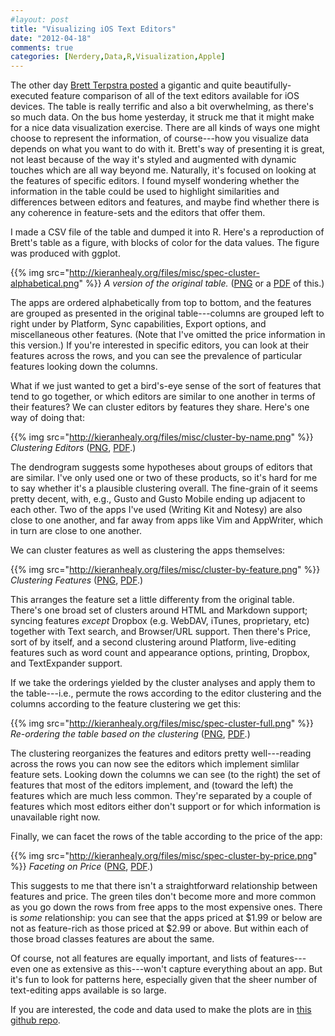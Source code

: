 ```yaml
---
#layout: post
title: "Visualizing iOS Text Editors"
date: "2012-04-18"
comments: true
categories: [Nerdery,Data,R,Visualization,Apple]
---
```


The other day [Brett Terpstra posted](http://brettterpstra.com/ios-text-editors/) a gigantic and quite beautifully-executed feature comparison of all of the text editors available for iOS devices. The table is really terrific and also a bit overwhelming, as there's so much data. On the bus home yesterday, it struck me that it might make for a nice data  visualization exercise. There are all kinds of ways one might choose to represent the information, of course---how you visualize data depends on what you want to do with it.  Brett's way of presenting it is great, not least because of the way it's styled and augmented with dynamic touches which are all way beyond me. Naturally, it's focused on looking at the features of specific editors. I found myself wondering whether the information in the table could be used to highlight similarities and differences between editors and features, and maybe find whether there is any coherence in feature-sets and the editors that offer them.  

I made a CSV file of the table and dumped it into R. Here's a reproduction of Brett's table as a figure, with blocks of color for the data values. The figure was produced with ggplot. 

{{% img src="http://kieranhealy.org/files/misc/spec-cluster-alphabetical.png" %}}
_A version of the original table._ ([PNG](http://kieranhealy.org/files/misc/spec-cluster-alphabetical.png) or a [PDF](http://kieranhealy.org/files/misc/spec-cluster-alphabetical.pdf) of this.)

The apps are ordered alphabetically from top to bottom, and the features are grouped as presented in the original table---columns are grouped left to right under by Platform, Sync capabilities, Export options, and miscellaneous other features. (Note that I've omitted the price information in this version.) If you're interested in specific editors, you can look at their features across the rows, and you can see the prevalence of particular features looking down the columns. 

What if we just wanted to get a bird's-eye sense of the sort of features that tend to go together, or which editors are similar to one another in terms of their features? We can  cluster editors by features they share. Here's one way of doing that: 

{{% img src="http://kieranhealy.org/files/misc/cluster-by-name.png" %}}
_Clustering Editors_ ([PNG](http://kieranhealy.org/files/misc/cluster-by-name.png), [PDF](http://kieranhealy.org/files/misc/cluster-by-name.pdf).)

The dendrogram suggests some hypotheses about groups of editors that are similar. I've only used one or two of these products, so it's hard for me to say whether it's a plausible clustering overall. The fine-grain of it seems pretty decent, with, e.g., Gusto and Gusto Mobile ending up adjacent to each other. Two of the apps I've used (Writing Kit and Notesy) are also close to one another, and far away from apps like Vim and AppWriter, which in turn are close to one another. 

We can cluster features as well as clustering the apps themselves:

{{% img src="http://kieranhealy.org/files/misc/cluster-by-feature.png" %}}
_Clustering Features_ ([PNG](http://kieranhealy.org/files/misc/cluster-by-feature.png), [PDF](http://kieranhealy.org/files/misc/cluster-by-feature.pdf).)

This arranges the feature set a little differenty from the original table. There's one broad set of clusters around HTML and Markdown support; syncing features _except_ Dropbox (e.g. WebDAV, iTunes, proprietary, etc) together with Text search, and Browser/URL support. Then there's Price, sort of by itself, and a second clustering around Platform, live-editing features such as word count and appearance options, printing, Dropbox, and TextExpander support. 

If we take the orderings yielded by the cluster analyses and apply them to the table---i.e., permute the rows according to the editor clustering and the columns according to the feature clustering we get this:

{{% img src="http://kieranhealy.org/files/misc/spec-cluster-full.png" %}}
_Re-ordering the table based on the clustering_ ([PNG](http://kieranhealy.org/files/misc/spec-cluster-full.png), [PDF](http://kieranhealy.org/files/misc/spec-cluster-full.pdf).)

The clustering reorganizes the features and editors pretty well---reading across the rows you can now see the editors which implement simlilar feature sets. Looking down the columns we can see (to the right) the set of features that most of the editors implement, and (toward the left) the features which are much less common. They're separated by a couple of features which most editors either don't support or for which information is unavailable right now. 

Finally, we can facet the rows of the table according to the price of the app:

{{% img src="http://kieranhealy.org/files/misc/spec-cluster-by-price.png" %}}
_Faceting on Price_ ([PNG](http://kieranhealy.org/files/misc/spec-cluster-by-price.png), [PDF](http://kieranhealy.org/files/misc/spec-cluster-price.pdf).)

This suggests to me that there isn't a straightforward relationship between features and price. The green tiles don't become more and more common as you go down the rows from free apps to the most expensive ones. There is _some_ relationship: you can see that the apps priced at $1.99 or below are not as feature-rich as those priced at $2.99 or above. But within each of those broad classes features are about the same. 

Of course, not all features are equally important, and lists of features---even one as extensive as this---won't capture everything about an app. But it's fun to look for patterns here, especially given that the sheer number of text-editing apps available is so large.  

If you are interested, the code and data used to make the plots are in [this github repo](https://github.com/kjhealy/editors).
